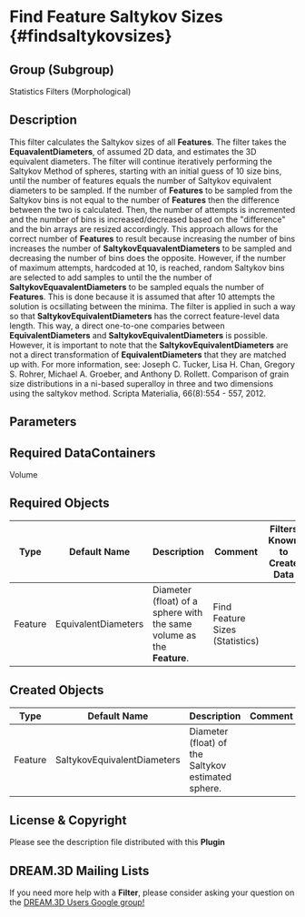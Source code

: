 Find Feature Saltykov Sizes {#findsaltykovsizes}
======

## Group (Subgroup) ##
Statistics Filters (Morphological)

## Description ##
This filter calculates the Saltykov sizes of all **Features**.  The filter takes the **EquavalentDiameters**, of assumed 2D data, and estimates the 3D equivalent diameters.
The filter will continue iteratively performing the Saltykov Method of spheres, starting with an initial guess of 10 size bins, until the number of features equals the 
number of Saltykov equivalent diameters to be sampled.  If the number of **Features** to be sampled from the Saltykov bins is not equal to the number of **Features**
then the difference between the two is calculated.  Then, the number of attempts is incremented and the number of bins is increased/decreased based on the 
"difference" and the bin arrays are resized accordingly.  This approach allows for the correct number of **Features** to result because increasing the number of bins
increases the number of **SaltykovEquavalentDiameters** to be sampled and decreasing the number of bins does the opposite.  However, if the number of maximum attempts,
hardcoded at 10, is reached, random Saltykov bins are selected to add samples to until the the number of **SaltykovEquavalentDiameters** to be sampled equals the 
number of **Features**.  This is done because it is assumed that after 10 attempts the solution is ocsillating between the minima.
The filter is applied in such a way so that **SaltykovEquivalentDiameters** has the correct feature-level data
length.  This way, a direct one-to-one comparies between **EquivalentDiameters** and **SaltykovEquivalentDiameters** is possible.  However, it is important to note that
the **SaltykovEquivalentDiameters** are not a direct transformation of **EquivalentDiameters** that they are matched up with.
For more information, see: Joseph C. Tucker, Lisa H. Chan, Gregory S. Rohrer, Michael A. Groeber, and Anthony D. Rollett. Comparison of grain size 
distributions in a ni-based superalloy in three and two dimensions using the saltykov method. Scripta Materialia, 66(8):554 - 557, 2012.

## Parameters ##

## Required DataContainers ##
Volume

## Required Objects ##

| Type | Default Name | Description | Comment | Filters Known to Create Data |
|------|--------------|-------------|---------|-----|
| Feature | EquivalentDiameters | Diameter (float) of a sphere with the same volume as the **Feature**. | Find Feature Sizes (Statistics) |

## Created Objects ##

| Type | Default Name | Description | Comment |
|------|--------------|-------------|---------|
| Feature | SaltykovEquivalentDiameters | Diameter (float) of the Saltykov estimated sphere. |  |


## License & Copyright ##

Please see the description file distributed with this **Plugin**

## DREAM.3D Mailing Lists ##

If you need more help with a **Filter**, please consider asking your question on the [DREAM.3D Users Google group!](https://groups.google.com/forum/?hl=en#!forum/dream3d-users)


